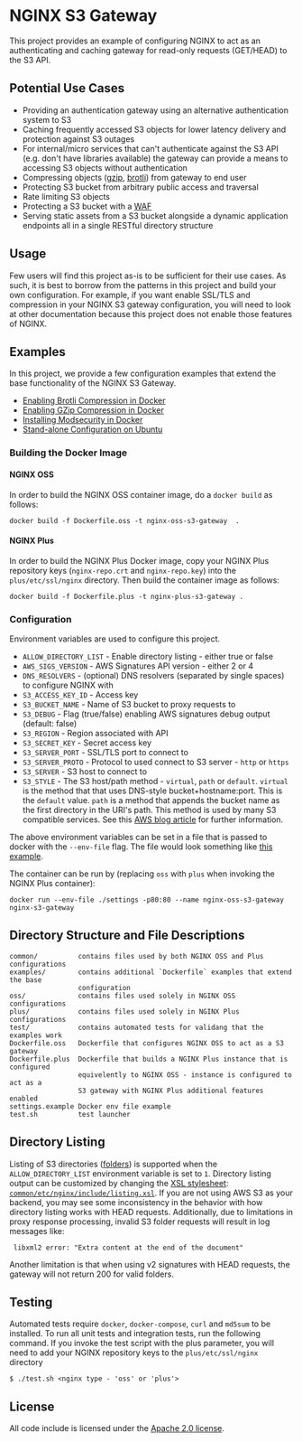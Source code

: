# NGINX S3 Gateway

This project provides an example of configuring NGINX to act as an authenticating 
and caching gateway for read-only requests (GET/HEAD) to the S3 API.

## Potential Use Cases

 * Providing an authentication gateway using an alternative authentication
   system to S3
 * Caching frequently accessed S3 objects for lower latency delivery and 
   protection against S3 outages
 * For internal/micro services that can't authenticate against the S3 API
   (e.g. don't have libraries available) the gateway can provide a means
   to accessing S3 objects without authentication 
 * Compressing objects ([gzip](examples/gzip-compression), [brotli](examples/brotli-compression)) from gateway to end user
 * Protecting S3 bucket from arbitrary public access and traversal
 * Rate limiting S3 objects
 * Protecting a S3 bucket with a [WAF](examples/modsecurity)
 * Serving static assets from a S3 bucket alongside a dynamic application 
   endpoints all in a single RESTful directory structure

## Usage

Few users will find this project as-is to be sufficient for their use cases. As
such, it is best to borrow from the patterns in this project and build your
own configuration. For example, if you want enable SSL/TLS and compression
in your NGINX S3 gateway configuration, you will need to look at other 
documentation because this project does not enable those features of NGINX.

## Examples

In this project, we provide a few configuration examples that extend the 
base functionality of the NGINX S3 Gateway.

 * [Enabling Brotli Compression in Docker](examples/brotli-compression)
 * [Enabling GZip Compression in Docker](examples/gzip-compression)
 * [Installing Modsecurity in Docker](examples/modsecurity)
 * [Stand-alone Configuration on Ubuntu](examples/ubuntu_install)

### Building the Docker Image

#### NGINX OSS

In order to build the NGINX OSS container image, do a `docker build` as follows:
```
docker build -f Dockerfile.oss -t nginx-oss-s3-gateway  .
```

#### NGINX Plus

In order to build the NGINX Plus Docker image, copy your NGINX Plus repository 
keys (`nginx-repo.crt` and `nginx-repo.key`) into the `plus/etc/ssl/nginx` 
directory. Then build the container image as follows:

```
docker build -f Dockerfile.plus -t nginx-plus-s3-gateway .
``` 

### Configuration

Environment variables are used to configure this project.  

* `ALLOW_DIRECTORY_LIST` - Enable directory listing - either true or false
* `AWS_SIGS_VERSION` - AWS Signatures API version - either 2 or 4
* `DNS_RESOLVERS` - (optional) DNS resolvers (separated by single spaces) to configure NGINX with 
* `S3_ACCESS_KEY_ID` - Access key 
* `S3_BUCKET_NAME` - Name of S3 bucket to proxy requests to
* `S3_DEBUG` - Flag (true/false) enabling AWS signatures debug output (default: false)
* `S3_REGION` - Region associated with API
* `S3_SECRET_KEY` - Secret access key
* `S3_SERVER_PORT` - SSL/TLS port to connect to
* `S3_SERVER_PROTO` - Protocol to used connect to S3 server - `http` or `https` 
* `S3_SERVER` - S3 host to connect to
* `S3_STYLE` - The S3 host/path method - `virtual`, `path` or `default`. `virtual` is
  the method that that uses DNS-style bucket+hostname:port.
  This is the `default` value. `path` is a method that appends the bucket name 
  as the first directory in the URI's path. This method is used by many S3 
  compatible services. See this 
  [AWS blog article](https://aws.amazon.com/blogs/aws/amazon-s3-path-deprecation-plan-the-rest-of-the-story/)
  for further information. 

The above environment variables can be set in a file that is passed to docker
with the `--env-file` flag. The file would look something like 
[this example](settings.example).

The container can be run by (replacing `oss` with `plus` when invoking the NGINX
Plus container):
```
docker run --env-file ./settings -p80:80 --name nginx-oss-s3-gateway nginx-s3-gateway  
``` 

## Directory Structure and File Descriptions
 
```
common/          contains files used by both NGINX OSS and Plus configurations
examples/        contains additional `Dockerfile` examples that extend the base 
                 configuration
oss/             contains files used solely in NGINX OSS configurations
plus/            contains files used solely in NGINX Plus configurations
test/            contains automated tests for validang that the examples work
Dockerfile.oss   Dockerfile that configures NGINX OSS to act as a S3 gateway
Dockerfile.plus  Dockerfile that builds a NGINX Plus instance that is configured
                 equivelently to NGINX OSS - instance is configured to act as a 
                 S3 gateway with NGINX Plus additional features enabled
settings.example Docker env file example
test.sh          test launcher
```

## Directory Listing

Listing of S3 directories ([folders](https://docs.aws.amazon.com/AmazonS3/latest/userguide/using-folders.html)) is supported when the `ALLOW_DIRECTORY_LIST` environment variable is set
to `1`. Directory listing output can be customized by changing the [XSL stylesheet](https://www.w3schools.com/xml/xsl_intro.asp): [`common/etc/nginx/include/listing.xsl`](./common/etc/nginx/include/listing.xsl).
If you are not using AWS S3 as your backend, you may see some inconsistency in the
behavior with how directory listing works with HEAD requests. Additionally, due
to limitations in proxy response processing, invalid S3 folder requests will result
in log messages like:
```
 libxml2 error: "Extra content at the end of the document"
```

Another limitation is that when using v2 signatures with HEAD requests, the 
gateway will not return 200 for valid folders. 

## Testing

Automated tests require `docker`, `docker-compose`, `curl` and `md5sum` to be
installed. To run all unit tests and integration tests, run the following command.
If you invoke the test script with the plus parameter, you will need to add your
NGINX repository keys to the `plus/etc/ssl/nginx` directory 

```
$ ./test.sh <nginx type - 'oss' or 'plus'>
``` 

## License

All code include is licensed under the [Apache 2.0 license](LICENSE.txt).
